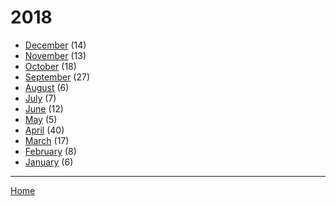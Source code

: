 # 2018

  * [December](./2018-12.md) (14)
  * [November](./2018-11.md) (13)
  * [October](./2018-10.md) (18)
  * [September](./2018-09.md) (27)
  * [August](./2018-08.md) (6)
  * [July](./2018-07.md) (7)
  * [June](./2018-06.md) (12)
  * [May](./2018-05.md) (5)
  * [April](./2018-04.md) (40)
  * [March](./2018-03.md) (17)
  * [February](./2018-02.md) (8)
  * [January](./2018-01.md) (6)

----

[Home](../)
